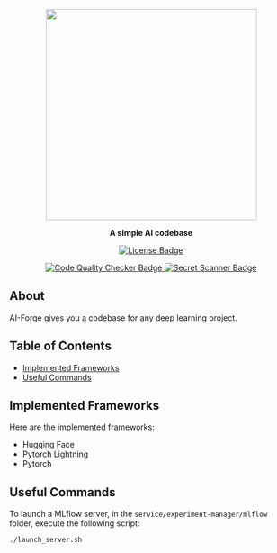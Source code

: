 <p align="center">
  <img width=375 src="https://github.com/user-attachments/assets/9e48f24f-bb22-4972-96e1-7b33c81430f6">
</p>
<p align="center">
  <b>A simple AI codebase</b>
</p>
<p align="center">
  <a href="https://github.com/pabroux/ai-forge/blob/master/LICENSE">
    <picture>
      <img src="https://img.shields.io/github/license/pabroux/ai-forge.svg?label=Licence" alt="License Badge">
    </picture>
  </a>
</p>
<p align="center">
  <a href="https://github.com/pabroux/ai-forge/actions/workflows/code-quality-checker.yml">
    <picture>
      <img src="https://github.com/pabroux/ai-forge/actions/workflows/code-quality-checker.yml/badge.svg" alt="Code Quality Checker Badge">
    </picture>
  </a>
  <a href="https://github.com/pabroux/ai-forge/actions/workflows/secret-scanner.yml">
    <picture>
      <img src="https://github.com/pabroux/ai-forge/actions/workflows/secret-scanner.yml/badge.svg" alt="Secret Scanner Badge">
    </picture>
  </a>
</p>


## About
AI-Forge gives you a codebase for any deep learning project.

## Table of Contents

- [Implemented Frameworks](#implemented-frameworks)
- [Useful Commands](#useful-commands)

## Implemented Frameworks
Here are the implemented frameworks:
- Hugging Face
- Pytorch Lightning
- Pytorch

## Useful Commands
To launch a MLflow server, in the `service/experiment-manager/mlflow` folder, execute the following script:
```
./launch_server.sh
```
